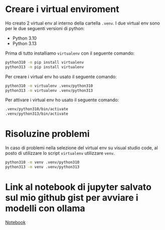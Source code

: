 # Creare i virtual enviroment

Ho creato 2 virtual env al interno della cartella `.venv`. I due virtual env sono per le due seguenti versioni di python:

-   Python 3.10
-   Python 3.13

Prima di tutto installiamo `virtualenv` con il seguente comando:

```bash
python310 -m pip install virtualenv
python313 -m pip install virtualenv
```

Per creare i virtual env ho usato il seguente comando:

```bash
python310 -m virtualenv .venv/python310
python313 -m virtualenv .venv/python313
```

Per attivare i virtual env ho usato il seguente comando:

```bash
.venv/python310/bin/activate
.venv/python313/bin/activate
```

# Risoluzine problemi

In caso di problemi nella selezione del virtual env su visual studio code, al posto di utilizzare lo script `virtualenv` utilizzare `venv`.

```bash
python310 -m venv .venv/python310
python313 -m venv .venv/python313
```

# Link al notebook di jupyter salvato sul mio github gist per avviare i modelli con ollama

[Notebook](https://colab.research.google.com/gist/rikvik2006/9832bad19649ed47de85b0eedc04b7db/ollama-ngrok-corso-ai-2425-itispininfarina.ipynb)
